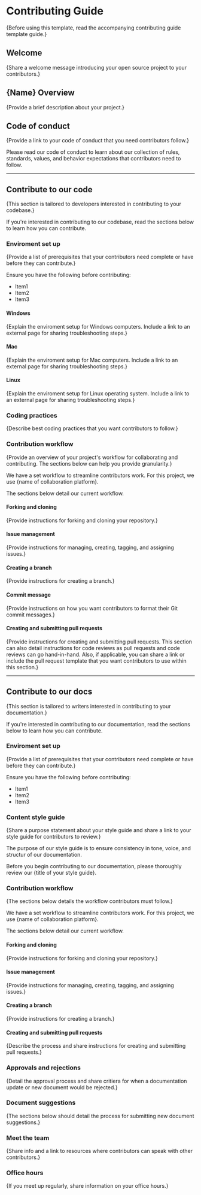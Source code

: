# Contributing Guide

{Before using this template, read the accompanying contributing guide template guide.}

## Welcome

{Share a welcome message introducing your open source project to your contributors.}

## {Name} Overview

{Provide a brief description about your project.}

## Code of conduct

{Provide a link to your code of conduct that you need contributors follow.}

Please read our code of conduct to learn about our collection of rules, standards, values, and behavior expectations that contributors need to follow.

---

## Contribute to our code

{This section is tailored to developers interested in contributing to your codebase.}

If you're interested in contributing to our codebase, read the sections below to learn how you can contribute.

### Enviroment set up

{Provide a list of prerequisites that your contributors need complete or have before they can contribute.}

Ensure you have the following before contributing:

- Item1
- Item2
- Item3

#### Windows

{Explain the enviroment setup for Windows computers. Include a link to an external page for sharing troubleshooting steps.}

#### Mac

{Explain the enviroment setup for Mac computers. Include a link to an external page for sharing troubleshooting steps.}

#### Linux

{Explain the enviroment setup for Linux operating system. Include a link to an external page for sharing troubleshooting steps.}

### Coding practices

{Describe best coding practices that you want contributors to follow.}

### Contribution workflow

{Provide an overview of your project's workflow for collaborating and contributing. The sections below can help you provide granularity.}

We have a set workflow to streamline contributors work. For this project, we use {name of collaboration platform}.

The sections below detail our current workflow.

#### Forking and cloning

{Provide instructions for forking and cloning your repository.}

#### Issue management

{Provide instructions for managing, creating, tagging, and assigning issues.}

#### Creating a branch

{Provide instructions for creating a branch.}

#### Commit message

{Provide instructions on how you want contributors to format their Git commit messages.}

#### Creating and submitting pull requests

{Provide instructions for creating and submitting pull requests. This section can also detail instructions for code reviews as pull requests and code reviews can go hand-in-hand. Also, if applicable, you can share a link or include the pull request template that you want contributors to use within this section.}

---

## Contribute to our docs

{This section is tailored to writers interested in contributing to your documentation.}

If you're interested in contributing to our documentation, read the sections below to learn how you can contribute.

### Enviroment set up

{Provide a list of prerequisites that your contributors need complete or have before they can contribute.}

Ensure you have the following before contributing:

- Item1
- Item2
- Item3

### Content style guide

{Share a purpose statement about your style guide and share a link to your style guide for contributors to review.}

The purpose of our style guide is to ensure consistency in tone, voice, and structur of our documentation.

Before you begin contributing to our documentation, please thoroughly review our {title of your style guide}.

### Contribution workflow

{The sections below details the workflow contributors must follow.}

We have a set workflow to streamline contributors work. For this project, we use {name of collaboration platform}.

The sections below detail our current workflow.

#### Forking and cloning

{Provide instructions for forking and cloning your repository.}

#### Issue management

{Provide instructions for managing, creating, tagging, and assigning issues.}

#### Creating a branch

{Provide instructions for creating a branch.}

#### Creating and submitting pull requests

{Describe the process and share instructions for creating and submitting pull requests.}

### Approvals and rejections

{Detail the approval process and share critiera for when a documentation update or new document would be rejected.}

### Document suggestions

{The sections below should detail the process for submitting new document suggestions.}

### Meet the team

{Share info and a link to resources where contributors can speak with other contributors.}

### Office hours

{If you meet up regularly, share information on your office hours.}
